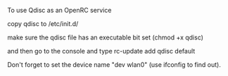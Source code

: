 To use Qdisc as an OpenRC service

copy qdisc to /etc/init.d/

make sure the qdisc file has an executable bit set (chmod +x qdisc)

and then go to the console and type rc-update add qdisc default

Don't forget to set the device name "dev wlan0" (use ifconfig to find out).
